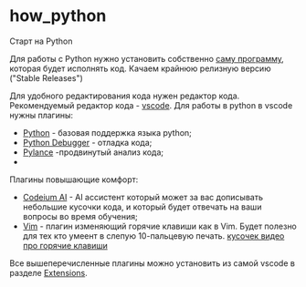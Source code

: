 # how_python
Старт на Python

Для работы с Python нужно установить собственно [саму программу](https://www.python.org/downloads/), которая будет исполнять код. Качаем крайнюю релизную версию ("Stable Releases")

Для удобного редактирования кода нужен редактор кода. Рекомендуемый редактор кода - [vscode](https://code.visualstudio.com/Download). Для работы в python в vscode нужны плагины:
 - [Python](https://marketplace.visualstudio.com/items?itemName=ms-python.python) - базовая поддержка языка python;
 - [Python Debugger](https://marketplace.visualstudio.com/items?itemName=ms-python.debugpy) - отладка кода;
 - [Pylance](https://marketplace.visualstudio.com/items?itemName=ms-python.vscode-pylance) -продвинутый анализ кода;
 - 
Плагины повышающие комфорт:
 - [Codeium AI](https://marketplace.visualstudio.com/items?itemName=Codeium.codeium) - AI ассистент который может за вас дописывать небольшие кусочки кода, и который будет отвечать на ваши вопросы во время обучения;
 - [Vim](https://marketplace.visualstudio.com/items?itemName=vscodevim.vim) - плагин изменяющий горячие клавиши как в  Vim. Будет полезно для тех кто умеент в слепую 10-пальцевую печать. [кусочек видео про горячие клавиши](https://www.youtube.com/watch?v=qHsMV5LhOEc&t=367s)

Все вышеперечисленные плагины можно установить из самой vscode в разделе [Extensions](https://code.visualstudio.com/docs/editor/extension-marketplace).
